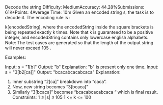 Decode the string
Difficulty: MediumAccuracy: 44.28%Submissions: 61K+Points: 4Average Time: 10m
Given an encoded string s, the task is to decode it. The encoding rule is :

k[encodedString], where the encodedString inside the square brackets is being repeated exactly k times. Note that k is guaranteed to be a positive integer, and encodedString contains only lowercase english alphabets.
Note: The test cases are generated so that the length of the output string will never exceed 105 .

Examples:

Input: s = "1[b]"
Output: "b"
Explanation: "b" is present only one time.
Input: s = "3[b2[ca]]"
Output: "bcacabcacabcaca"
Explanation:
1. Inner substring “2[ca]” breakdown into “caca”.
2. Now, new string becomes “3[bcaca]”
3. Similarly “3[bcaca]” becomes “bcacabcacabcaca ” which is final result.
Constraints:
1 ≤ |s| ≤ 105 
1 <= k <= 100

